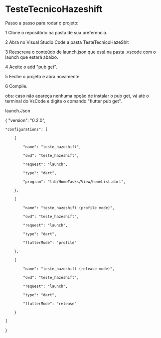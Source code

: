 # TesteTecnicoHazeshift

Passo a passo para rodar o projeto:


1 Clone o repositório na pasta de sua preferencia. 


2 Abra no Visual Studio Code a pasta TesteTecnicoHazeShit


3 Reescreva o conteúdo de launch.json que está na pasta .vscode com o launch que estará abaixo.


4 Aceite o add "pub get". 


5 Feche o projeto e abra novamente.


6 Compile.


obs: caso não apareça nenhuma opção de instalar o pub get, vá até o terminal do VsCode e digite o comando "flutter pub get".



launch.Json

{
    "version": "0.2.0",
    
    "configurations": [
    
        {
        
            "name": "teste_hazeshift",
            
            "cwd": "teste_hazeshift",
            
            "request": "launch",
            
            "type": "dart",
            
            "program": "lib/HomeTasks/View/homeList.dart",
            
        },
        
        {
        
            "name": "teste_hazeshift (profile mode)",
            
            "cwd": "teste_hazeshift",
            
            "request": "launch",
            
            "type": "dart",
            
            "flutterMode": "profile"
            
        },
        
        {
        
            "name": "teste_hazeshift (release mode)",
            
            "cwd": "teste_hazeshift",
            
            "request": "launch",
            
            "type": "dart",
            
            "flutterMode": "release"
            
        }
        
    ]
    
}
